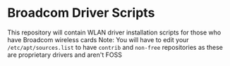 # Broadcom Driver Scripts
This repository will contain WLAN driver installation scripts for those who have Broadcom wireless cards
Note: You will have to edit your `/etc/apt/sources.list` to have `contrib` and `non-free` repositories as these are proprietary drivers and aren't FOSS
